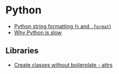 # Python

- [Python string formatting (`%` and `.format`)](https://pyformat.info/)
- [Why Python is slow](https://jakevdp.github.io/blog/2014/05/09/why-python-is-slow/)

## Libraries

- [Create classes without boilerplate - attrs](https://attrs.readthedocs.io/en/stable/)

